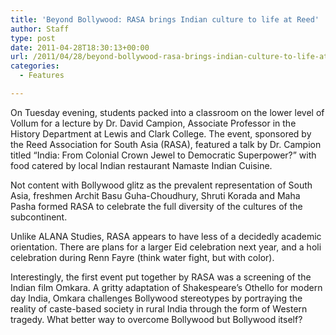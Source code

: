 ```yaml
---
title: 'Beyond Bollywood: RASA brings Indian culture to life at Reed'
author: Staff
type: post
date: 2011-04-28T18:30:13+00:00
url: /2011/04/28/beyond-bollywood-rasa-brings-indian-culture-to-life-at-reed/
categories:
  - Features

---
```

On Tuesday evening, students packed into a classroom on the lower level of Vollum for a lecture by Dr. David Campion, Associate Professor in the History Department at Lewis and Clark College. The event, sponsored by the Reed Association for South Asia (RASA), featured a talk by Dr. Campion titled “India: From Colonial Crown Jewel to Democratic Superpower?” with food catered by local Indian restaurant Namaste Indian Cuisine.

Not content with Bollywood glitz as the prevalent representation of South Asia, freshmen Archit Basu Guha-Choudhury, Shruti Korada and Maha Pasha formed RASA to celebrate the full diversity of the cultures of the subcontinent.

Unlike ALANA Studies, RASA appears to have less of a decidedly academic orientation. There are plans for a larger Eid celebration next year, and a holi celebration during Renn Fayre (think water fight, but with color).
  
Interestingly, the first event put together by RASA was a screening of the Indian film Omkara. A gritty adaptation of Shakespeare’s Othello for modern day India, Omkara challenges Bollywood stereotypes by portraying the reality of caste-based society in rural India through the form of Western tragedy. What better way to overcome Bollywood but Bollywood itself?